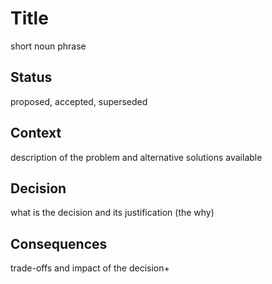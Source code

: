 # Title
short noun phrase
## Status
proposed, accepted, superseded
## Context
description of the problem and alternative solutions available
## Decision
what is the decision and its justification (the why)
## Consequences
trade-offs and impact of the decision+

